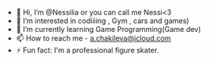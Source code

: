 - 👋 Hi, I’m @Nessilia or you can call me Nessi<3
- 👀 I’m interested in codiiiing , Gym , cars and games)
- 🌱 I’m currently learning Game Programming(Game dev)
- 📫 How to reach me - a.chakileva@icloud.com
- ⚡ Fun fact: I'm a professional figure skater.
